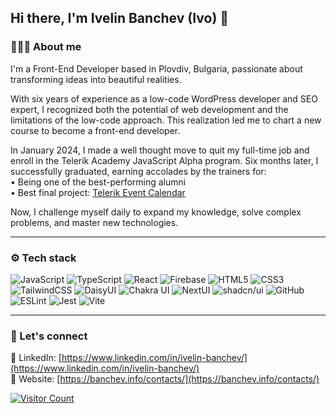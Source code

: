 ## Hi there, I'm Ivelin Banchev (Ivo) 👋

### 👨🏻‍💻 About me

I'm a Front-End Developer based in Plovdiv, Bulgaria, passionate about transforming ideas into beautiful realities.

With six years of experience as a low-code WordPress developer and SEO expert, I recognized both the potential of web development and the limitations of the low-code approach. This realization led me to chart a new course to become a front-end developer.

In January 2024, I made a well thought move to quit my full-time job and enroll in the Telerik Academy JavaScript Alpha program. Six months later, I successfully graduated, earning accolades by the trainers for:<br>
• Being one of the best-performing alumni <br>
• Best final project: [Telerik Event Calendar](https://telerik-event-calendar.netlify.app/) <br>

Now, I challenge myself daily to expand my knowledge, solve complex problems, and master new technologies.

<hr>

### ⚙️ Tech stack

![JavaScript](https://img.shields.io/badge/javascript-%23323330.svg?style=for-the-badge&logo=javascript&logoColor=%23F7DF1E)
![TypeScript](https://img.shields.io/badge/typescript-%23007ACC.svg?style=for-the-badge&logo=typescript&logoColor=white)
![React](https://img.shields.io/badge/react-%2320232a.svg?style=for-the-badge&logo=react&logoColor=%2361DAFB)
![Firebase](https://img.shields.io/badge/firebase-%23039BE5.svg?style=for-the-badge&logo=firebase)
![HTML5](https://img.shields.io/badge/html5-%23E34F26.svg?style=for-the-badge&logo=html5&logoColor=white)
![CSS3](https://img.shields.io/badge/css3-%231572B6.svg?style=for-the-badge&logo=css3&logoColor=white)
![TailwindCSS](https://img.shields.io/badge/tailwindcss-%2338B2AC.svg?style=for-the-badge&logo=tailwind-css&logoColor=white)
![DaisyUI](https://img.shields.io/badge/daisyui-5A0EF8?style=for-the-badge&logo=daisyui&logoColor=white)
![Chakra UI](https://img.shields.io/badge/chakra--ui-%234ED1C5.svg?style=for-the-badge&logo=chakraui&logoColor=white)
![NextUI](https://img.shields.io/badge/nextui-%23000000.svg?style=for-the-badge&logo=nextdotjs&logoColor=white)
![shadcn/ui](https://img.shields.io/badge/shadcn%2Fui-000?logo=shadcnui&logoColor=fff&style=for-the-badge)
![GitHub](https://img.shields.io/badge/github-%23121011.svg?style=for-the-badge&logo=github&logoColor=white)
![ESLint](https://img.shields.io/badge/ESLint-4B3263?style=for-the-badge&logo=eslint&logoColor=white)
![Jest](https://img.shields.io/badge/-jest-%23C21325?style=for-the-badge&logo=jest&logoColor=white)
![Vite](https://img.shields.io/badge/vite-%23646CFF.svg?style=for-the-badge&logo=vite&logoColor=white)


<hr>

### 🤝 Let's connect

🔗 LinkedIn: [https://www.linkedin.com/in/ivelin-banchev/](https://www.linkedin.com/in/ivelin-banchev/) <br>
🔗 Website: [https://banchev.info/contacts/](https://banchev.info/contacts/) <br>

[![Visitor Count](https://visitcount.itsvg.in/api?id=banch3v&label=Views&color=1&icon=0&pretty=true)](https://visitcount.itsvg.in)
